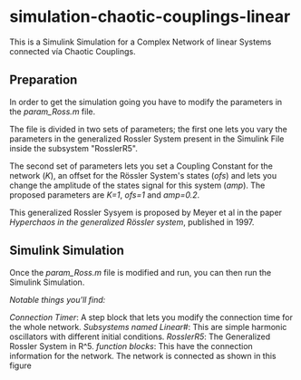 # simulation-chaotic-couplings-linear
This is a Simulink Simulation for a Complex Network of linear Systems connected vía Chaotic Couplings.


## Preparation
In order to get the simulation going you have to modify the parameters in the _param_Ross.m_ file. 

The file is divided in two sets of parameters; the first one lets you vary the parameters in the generalized Rossler System present in the Simulink File inside the subsystem "RosslerR5".

The second set of parameters lets you set a Coupling Constant for the network (_K_), an offset for the Rössler System's states (_ofs_) and lets you change the amplitude of the states signal for this system (_amp_). The proposed parameters are _K=1_, _ofs=1_ and _amp=0.2_.

This generalized Rossler Sysyem is proposed by Meyer et al in the paper _Hyperchaos in the generalized Rössler system_, published in 1997.

## Simulink Simulation

Once the _param_Ross.m_ file is modified and run, you can then run the Simulink Simulation.

*Notable things you'll find:*

*Connection Timer*: A step block that lets you modify the connection time for the whole network.
*Subsystems named Linear#*: This are simple harmonic oscillators with different initial conditions.
*RosslerR5*: The Generalized Rossler System in R^5.
*function blocks*: This have the connection information for the network. The network is connected as shown in this figure


